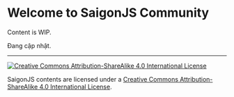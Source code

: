 # Welcome to SaigonJS Community

Content is WIP.

Đang cập nhật.


---
[![Creative Commons Attribution-ShareAlike 4.0 International License](https://i.creativecommons.org/l/by-sa/4.0/88x31.png)](http://creativecommons.org/licenses/by-sa/4.0/)

SaigonJS contents are licensed under a <a rel="license" href="http://creativecommons.org/licenses/by-sa/4.0/">Creative Commons Attribution-ShareAlike 4.0 International License</a>.
